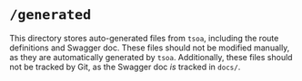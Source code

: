 # `/generated`

This directory stores auto-generated files from `tsoa`, including the route definitions and Swagger doc. These files should not be modified manually, as they are automatically generated by `tsoa`. Additionally, these files should not be tracked by Git, as the Swagger doc _is_ tracked in `docs/`.
